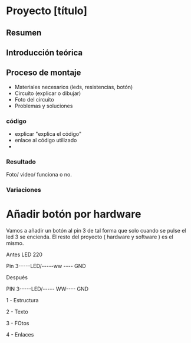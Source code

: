 # Proyecto [título]

## Resumen

## Introducción teórica

## Proceso de montaje
- Materiales necesarios (leds, resistencias, botón)
- Circuíto (explicar o dibujar)
- Foto del circuito 
- Problemas y soluciones

### código
- explicar "explica el código"
- enlace al código utilizado
- 
### Resultado
Foto/ video/ funciona o no.

### Variaciones

# Añadir botón por hardware
Vamos a añadir un botón al pin 3 de tal forma que solo cuando se pulse el led 3 se encienda. El resto del proyecto
( hardware y software ) es el mismo.

Antes    LED   220 

Pin 3-----LED/-----ww ---- GND

Después

PIN 3-----LED/-----  WW---- GND


1 - Estructura

2 - Texto

3 - FOtos

4 - Enlaces
